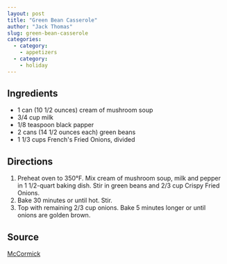 ```yaml
---
layout: post
title: "Green Bean Casserole"
author: "Jack Thomas"
slug: green-bean-casserole
categories:
  - category:
    - appetizers
  - category:
    - holiday
---
```


## Ingredients

- 1 can (10 1/2 ounces) cream of mushroom soup
- 3/4 cup milk
- 1/8 teaspoon black papper
- 2 cans (14 1/2 ounces each) green beans
- 1 1/3 cups French's Fried Onions, divided

## Directions

1. Preheat oven to 350°F. Mix cream of mushroom soup, milk and pepper in 1 1/2-quart baking dish. Stir in green beans and 2/3 cup Crispy Fried Onions.
2. Bake 30 minutes or until hot. Stir.
3. Top with remaining 2/3 cup onions. Bake 5 minutes longer or until onions are golden brown.

## Source

[McCormick](https://www.mccormick.com/frenchs/recipes/salads-sides/frenchs-green-bean-casserole)
